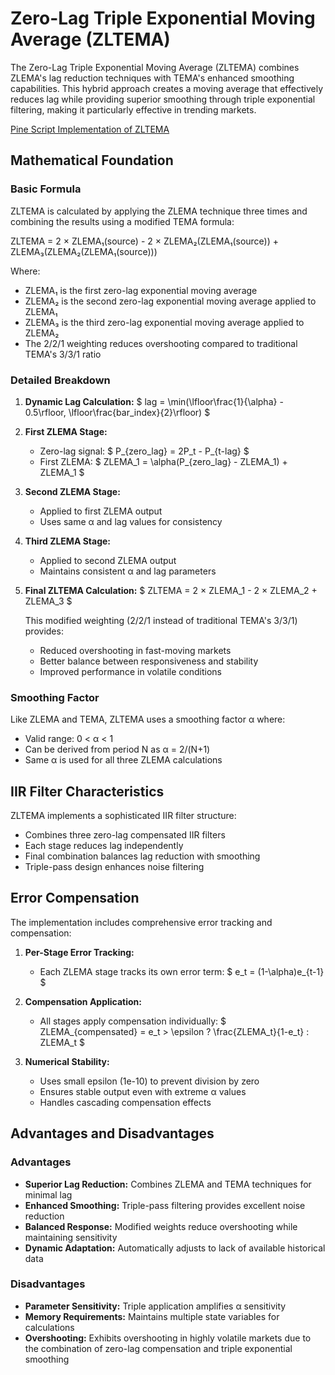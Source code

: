 # Zero-Lag Triple Exponential Moving Average (ZLTEMA)

The Zero-Lag Triple Exponential Moving Average (ZLTEMA) combines ZLEMA's lag reduction techniques with TEMA's enhanced smoothing capabilities. This hybrid approach creates a moving average that effectively reduces lag while providing superior smoothing through triple exponential filtering, making it particularly effective in trending markets.

[Pine Script Implementation of ZLTEMA](https://github.com/mihakralj/pinescript/blob/main/indicators/trends/zltema.pine)

## Mathematical Foundation

### Basic Formula

ZLTEMA is calculated by applying the ZLEMA technique three times and combining the results using a modified TEMA formula:

ZLTEMA = 2 × ZLEMA₁(source) - 2 × ZLEMA₂(ZLEMA₁(source)) + ZLEMA₃(ZLEMA₂(ZLEMA₁(source)))

Where:
- ZLEMA₁ is the first zero-lag exponential moving average
- ZLEMA₂ is the second zero-lag exponential moving average applied to ZLEMA₁
- ZLEMA₃ is the third zero-lag exponential moving average applied to ZLEMA₂
- The 2/2/1 weighting reduces overshooting compared to traditional TEMA's 3/3/1 ratio

### Detailed Breakdown

1. **Dynamic Lag Calculation:**
   $ lag = \min(\lfloor\frac{1}{\alpha} - 0.5\rfloor, \lfloor\frac{bar\_index}{2}\rfloor) $

2. **First ZLEMA Stage:**
   - Zero-lag signal: $ P_{zero\_lag} = 2P_t - P_{t-lag} $
   - First ZLEMA: $ ZLEMA_1 = \alpha(P_{zero\_lag} - ZLEMA_1) + ZLEMA_1 $

3. **Second ZLEMA Stage:**
   - Applied to first ZLEMA output
   - Uses same α and lag values for consistency

4. **Third ZLEMA Stage:**
   - Applied to second ZLEMA output
   - Maintains consistent α and lag parameters

5. **Final ZLTEMA Calculation:**
   $ ZLTEMA = 2 × ZLEMA_1 - 2 × ZLEMA_2 + ZLEMA_3 $

   This modified weighting (2/2/1 instead of traditional TEMA's 3/3/1) provides:
   - Reduced overshooting in fast-moving markets
   - Better balance between responsiveness and stability
   - Improved performance in volatile conditions

### Smoothing Factor

Like ZLEMA and TEMA, ZLTEMA uses a smoothing factor α where:
- Valid range: 0 < α < 1
- Can be derived from period N as α = 2/(N+1)
- Same α is used for all three ZLEMA calculations

## IIR Filter Characteristics

ZLTEMA implements a sophisticated IIR filter structure:
- Combines three zero-lag compensated IIR filters
- Each stage reduces lag independently
- Final combination balances lag reduction with smoothing
- Triple-pass design enhances noise filtering

## Error Compensation

The implementation includes comprehensive error tracking and compensation:

1. **Per-Stage Error Tracking:**
   - Each ZLEMA stage tracks its own error term:
   $ e_t = (1-\alpha)e_{t-1} $

2. **Compensation Application:**
   - All stages apply compensation individually:
   $ ZLEMA_{compensated} = e_t > \epsilon ? \frac{ZLEMA_t}{1-e_t} : ZLEMA_t $

3. **Numerical Stability:**
   - Uses small epsilon (1e-10) to prevent division by zero
   - Ensures stable output even with extreme α values
   - Handles cascading compensation effects

## Advantages and Disadvantages

### Advantages

- **Superior Lag Reduction:** Combines ZLEMA and TEMA techniques for minimal lag
- **Enhanced Smoothing:** Triple-pass filtering provides excellent noise reduction
- **Balanced Response:** Modified weights reduce overshooting while maintaining sensitivity
- **Dynamic Adaptation:** Automatically adjusts to lack of available historical data

### Disadvantages

- **Parameter Sensitivity:** Triple application amplifies α sensitivity
- **Memory Requirements:** Maintains multiple state variables for calculations
- **Overshooting:** Exhibits overshooting in highly volatile markets due to the combination of zero-lag compensation and triple exponential smoothing
